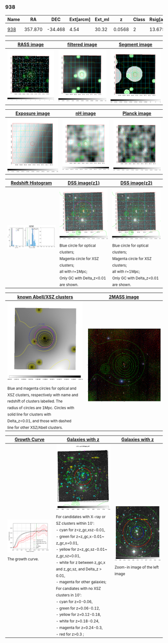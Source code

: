<div STYLE="page-break-after: always;"></div>

### 938

|Name          |RA          |DEC      | Ext[arcm] | Ext_ml | z    | Class| Rsig[arcmin] | CRsig[c/s] | CR500[c/s] | R500[Mpc] |L500[erg/s]|F500[erg/s/cm^2]| M500[Msun]|Tx[keV]|beta|GC(XSZ,Delta_z<0.01)| GC(OPT,Delta_z<0.01)|GC|alias|
|--------------|------------|------------|---|---|-----------|--------|------|------|----|----|----|----|----|----|----|----|----|----|---|
|[938](script/938.md)     | 357.870       | -34.468       | 4.54    | 30.32   | 0.0568 | 2   | 13.675 |0.169 |0.162 |0.680 |2.425e+43 |3.147e-12 |9.446e+13 |2.104 |0.436 |Tar, |-, |Tar, A, |t232|

|[RASS image](../image/938/938_img.pdf)|[filtered image](../image/938/938_fil.pdf)|[Segment image](../image/938/938_seg.pdf)|
|-------------------|--------------------|-------------------|
| <img src="../image/938/938_img.png" width="300">  | <img src="../image/938/938_fil.png" width="300">   | <img src="../image/938/938_seg.png" width="300">  |

|[Exposure image](../image/938/938_mex.pdf)| [nH image](../image/938/938_nh.pdf)| [Planck image](../image/938/938_p.pdf)|
|-------------------|--------------------|-------------------|
|<img src="../image/938/938_mex.png" width="300">   | <img src="../image/938/938_nh.png" width="300">    | <img src="../image/938/938_p.png" width="300"> |

|[Redshift Histogram](../image/938/938_zg.pdf) | [DSS image(z1)](../image/938/938_dss_z1.pdf)      |  [DSS image(z2)](../image/938/938_dss_z2.pdf)    |
|-------------------|--------------------|-------------------|
|<img src="../image/938/938_zg.png" width="300"> |<img src="../image/938/938_dss_z1.png" width="300"> <sub><br>Blue circle for optical clusters; <br>Magenta circle for XSZ clusters; <br>all with r=1Mpc; <br>Only GC with Delta_z<0.01 are shown. </sub>| <img src="../image/938/938_dss_z2.png" width="300"><sub><br>Blue circle for optical clusters; <br>Magenta circle for XSZ clusters; <br>all with r=1Mpc; <br>Only GC with Delta_z<0.01 are shown. </sub> |

|[known Abell/XSZ clusters](../image/938/938_m.pdf) | [2MASS image](../image/938/938_2mass.pdf)      |
|-------------------|-------------------|
|<img src=../image/938/938_m.png width="300"> <sub><br>Blue and magenta circles for optical and <br>XSZ clusters, respectively with name and <br>redshift of clusters labelled. The <br>radius of circles are 1Mpc. Circles with <br>solid line for clusters with <br>Delta_z<0.01, and those with dashed <br>line for other XSZ/Abell clusters.        </sub>|<img src="../image/938/938_2mass.png" width="300">  |

|[Growth Curve](../image/938/938_gca_all.png) |[Galaxies with z](../image/938/938_opt_ned.pdf) |[Galaxies with z](../image/938/938_opt_ned_zoom.pdf) |
|-------------------|-------------------|-------------------|
| <img src="../image/938/938_gca_all.png" width="300"> <sub><br>The growth curve.</sub>| <img src=../image/938/938_opt_ned.png width="300"> <br><sub> For candidates with X-ray or SZ clusters within 10': <br> - cyan for z<z_gc,xsz-0.01, <br> - green for z=z_gc,x-0.01~ z_gc,x+0.01, <br> - yellow for z=z_gc,sz-0.01~ z_gc,sz+0.01, <br> - white for z between z_gc,x and z_gc,sz, and Delta_z > 0.01, <br> - magenta for other galaxies; <br>For candiates with no XSZ clusters in 10': <br> - cyan for z=0-0.06, <br> - green for z=0.06-0.12, <br> - yellow for z=0.12-0.18, <br> - white for z=0.18-0.24, <br> - magenta for z=0.24-0.3, <br> - red for z>0.3 ;  </sub>|<img src=../image/938/938_opt_ned_zoom.png width="300">  <br><sub> Zoom-in image of the left image</sub>|




